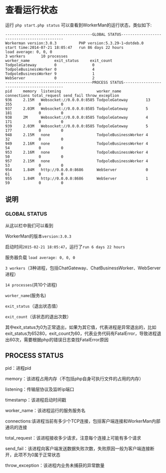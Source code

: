 # 查看运行状态

运行 ```php start.php status```
可以查看到WorkerMan的运行状态，类似如下:

```
---------------------------------------GLOBAL STATUS--------------------------------------------
Workerman version:3.0.3          PHP version:5.3.29-1~dotdeb.0
start time:2014-07-21 18:05:47   run 86 days 22 hours
load average: 0, 0, 0
3 workers       10 processes
worker_name           exit_status     exit_count
TodpoleGateway        0                0
TodpoleBusinessWorker 0                4
TodpoleBusinessWorker 9                1
WebServer             0                2
---------------------------------------PROCESS STATUS-------------------------------------------
pid     memory  listening                worker_name           connections total_request send_fail throw_exception
936     2.15M   Websocket://0.0.0.0:8585 TodpoleGateway        13         355            0         0
937     2.03M   Websocket://0.0.0.0:8585 TodpoleGateway        5          181            0         0
938     2M      Websocket://0.0.0.0:8585 TodpoleGateway        4          171            0         0
939     2.03M   Websocket://0.0.0.0:8585 TodpoleGateway        5          177            0         0
948     2.15M   none                     TodpoleBusinessWorker 4          32             0         0
949     2.16M   none                     TodpoleBusinessWorker 4          54             0         0
953     2.16M   none                     TodpoleBusinessWorker 4          50             0         0
957     2.15M   none                     TodpoleBusinessWorker 4          53             0         0
954     1.84M   http://0.0.0.0:8686      WebServer             0          61             0         0
955     1.84M   http://0.0.0.0:8686      WebServer             1          59             0         0
```

## 说明

### GLOBAL STATUS

从这以栏中我们可以看到

WorkerMan的版本```version:3.0.3```

启动时间```2015-02-21 18:05:47```，运行了```run 6 days 22 hours```

服务器负载 ```load average: 0, 0, 0```

```3 workers```（3种进程，包括ChatGateway、ChatBusinessWorker、WebServer进程）

```14 processes```(共10个进程)

```worker_name```(服务名)

```exit_status```（退出状态值）

```exit_count```（该状态的退出次数）


其中exit_status为0为正常退出，如果为其它值，代表进程是异常退出的，比如exit_status为65280，exit_count为60，代表业务代码有FatalError，导致进程退出60次，需要根据php的错误日志查找FatalError原因

## PROCESS STATUS

pid：进程pid

memory：该进程占用内存（不包括php自身可执行文件的占用的内存）

listening：传输层协议及监听ip端口

timestamp：该进程启动时间戳

worker_name：该进程运行的服务服务名

connections:该进程当前有多少个TCP连接，包括客户端连接和WorkerMan内部通讯的连接

total_request：该进程接收多少请求，注意每个连接上可能有多个请求

send_fail：该进程向客户端发送数据失败次数，失败原因一般为客户端连接断开，此项不为0属于正常状态

throw_exception：该进程内业务未捕获的异常数量



